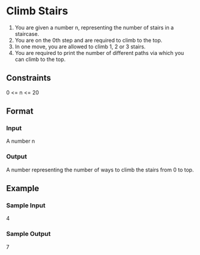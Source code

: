 # Climb Stairs

1. You are given a number n, representing the number of stairs in a staircase.
2. You are on the 0th step and are required to climb to the top.
3. In one move, you are allowed to climb 1, 2 or 3 stairs.
4. You are required to print the number of different paths via which you can climb to the top.

## Constraints
0 <= n <= 20

## Format
### Input
A number n

### Output
A number representing the number of ways to climb the stairs from 0 to top.

## Example
### Sample Input
4

### Sample Output
7